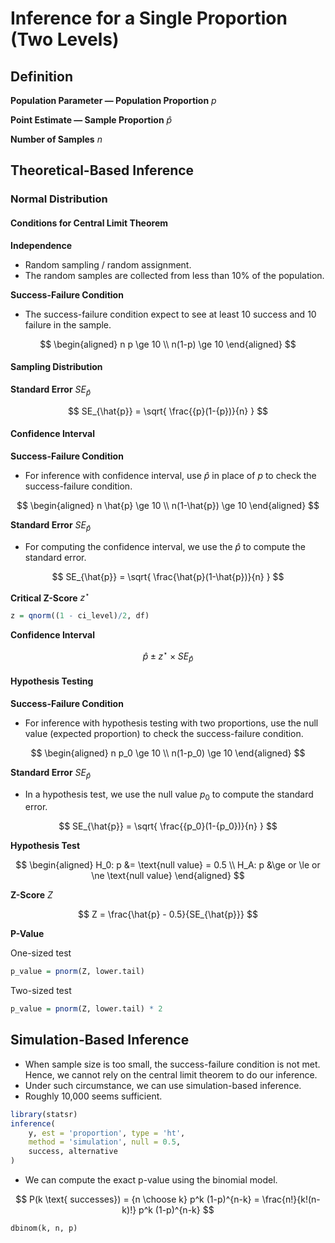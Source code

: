 # Inference for a Single Proportion (Two Levels)

## Definition

**Population Parameter — Population Proportion** $p$ 

**Point Estimate — Sample Proportion** $\hat{p}$

**Number of Samples** $n$

## Theoretical-Based Inference

### Normal Distribution

#### Conditions for Central Limit Theorem

**Independence**

- Random sampling / random assignment.
- The random samples are collected from less than 10% of the population.

**Success-Failure Condition**

- The success-failure condition expect to see at least 10 success and 10 failure in the sample.

$$
\begin{aligned}
n p \ge 10 \\
n(1-p) \ge 10
\end{aligned}
$$

#### Sampling Distribution

**Standard Error** $SE_{\hat{p}}$

$$
SE_{\hat{p}} = \sqrt{
\frac{{p}(1-{p})}{n}
}
$$

#### Confidence Interval

**Success-Failure Condition**

- For inference with confidence interval, use $\hat{p}$ in place of $p$ to check the success-failure condition.

$$
\begin{aligned}
n \hat{p} \ge 10 \\
n(1-\hat{p}) \ge 10
\end{aligned}
$$

**Standard Error** $SE_{\hat{p}}$

- For computing the confidence interval, we use the $\hat{p}$ to compute the standard error.

$$
SE_{\hat{p}} = \sqrt{
\frac{\hat{p}(1-\hat{p})}{n}
}
$$

**Critical Z-Score** $z^\star$

```r
z = qnorm((1 - ci_level)/2, df)
```

**Confidence Interval**

$$
\hat{p} \pm z^\star \times SE_{\hat{p}} 
$$

#### Hypothesis Testing

**Success-Failure Condition**

- For inference with hypothesis testing with two proportions, use the null value (expected proportion) to check the success-failure condition.

$$
\begin{aligned}
n p_0 \ge 10 \\
n(1-p_0) \ge 10
\end{aligned}
$$

**Standard Error** $SE_{\hat{p}}$

- In a hypothesis test, we use the null value $p_0$ to compute the standard error.

$$
SE_{\hat{p}} = \sqrt{
\frac{{p_0}(1-{p_0})}{n}
}
$$

**Hypothesis Test**

$$
\begin{aligned}
H_0: p &= \text{null value} = 0.5 \\
H_A: p &\ge or \le or \ne \text{null value} 
\end{aligned}
$$

**Z-Score** $Z$

$$
Z = \frac{\hat{p} - 0.5}{SE_{\hat{p}}}
$$

**P-Value**

One-sized test

```r
p_value = pnorm(Z, lower.tail)
```

Two-sized test

```r
p_value = pnorm(Z, lower.tail) * 2
```

## Simulation-Based Inference

- When sample size is too small, the success-failure condition is not met. Hence, we cannot rely on the central limit theorem to do our inference.
- Under such circumstance, we can use simulation-based inference.
- Roughly 10,000 seems sufficient.

```r
library(statsr)
inference(
    y, est = 'proportion', type = 'ht', 
    method = 'simulation', null = 0.5, 
    success, alternative
)
```

- We can compute the exact p-value using the binomial model.

$$
P(k \text{ successes}) = {n \choose k} p^k (1-p)^{n-k} 
= \frac{n!}{k!(n-k)!} p^k (1-p)^{n-k}
$$

```
dbinom(k, n, p)
```

